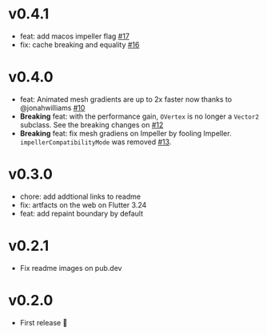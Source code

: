 # v0.4.1

- feat: add macos impeller flag [#17](https://github.com/renancaraujo/omesh/pull/17)
- fix: cache breaking and equality [#16](https://github.com/renancaraujo/omesh/pull/16)

# v0.4.0

- feat: Animated mesh gradients are up to 2x faster now thanks to @jonahwilliams [#10](https://github.com/renancaraujo/omesh/pull/10)
- **Breaking** feat: with the performance gain, `OVertex` is no longer a `Vector2` subclass. See the breaking changes on [#12](https://github.com/renancaraujo/omesh/pull/12)
- **Breaking** feat: fix mesh gradiens on Impeller by fooling Impeller. `impellerCompatibilityMode` was removed [#13](https://github.com/renancaraujo/omesh/pull/13).

# v0.3.0

- chore: add addtional links to readme
- fix: artfacts on the web on Flutter 3.24
- feat: add repaint boundary by default

# v0.2.1

- Fix readme images on pub.dev

# v0.2.0

- First release 🐣